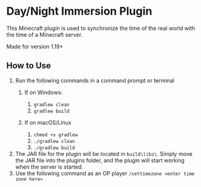 # Day/Night Immersion Plugin

This Minecraft plugin is used to synchronize the time of the real world with the time of a Minecraft server.

Made for version 1.19+

## How to Use
1. Run the following commands in a command prompt or terminal
    1. If on Windows:
        1. `gradlew clean`
        2. `gradlew build`

    2. If on macOS/Linux
        1. `chmod +x gradlew`
        2. `./gradlew clean`
        3. `./gradlew build`
2. The JAR file for the plugin will be located in `build\libs\`. Simply move the JAR file into the plugins folder, and the plugin will start working when the server is started.
3. Use the following command as an OP player `/settimezone <enter time zone here>`